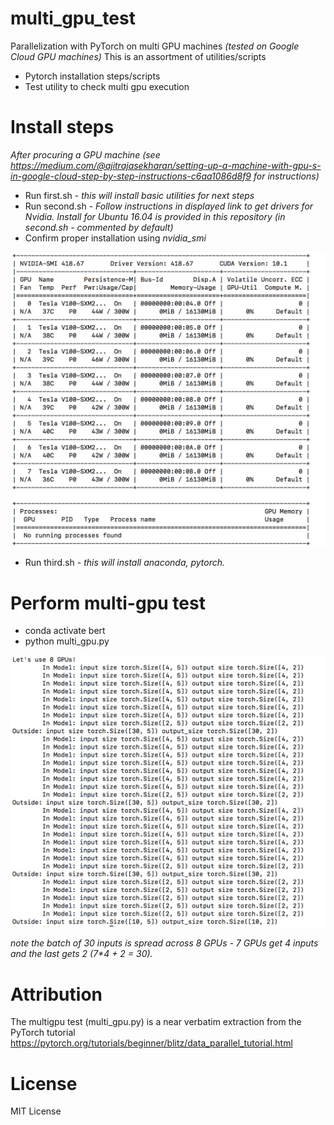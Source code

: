 # multi_gpu_test
Parallelization with PyTorch on multi GPU machines _(tested on Google Cloud GPU machines)_ 
This is an assortment of utilities/scripts 
 * Pytorch installation steps/scripts 
 * Test utility to check multi gpu execution

# Install steps
_After procuring a GPU machine (see https://medium.com/@ajitrajasekharan/setting-up-a-machine-with-gpu-s-in-google-cloud-step-by-step-instructions-c6aa1086d8f9 for instructions)_
* Run first.sh - _this will install basic utilities for next steps_
* Run second.sh - _Follow instructions in displayed link  to get drivers for Nvidia. Install for Ubuntu 16.04 is provided in this repository (in second.sh - commented by default)_
* Confirm proper installation using _nvidia_smi_

![nvidia_smi command output](install.png)


* Run third.sh - _this will install anaconda, pytorch._

# Perform multi-gpu test
* conda activate bert
* python multi_gpu.py

![Output of multi_gpu.py](multi_gpu.png)

_note the batch of 30 inputs is spread across 8 GPUs - 7 GPUs get 4 inputs and the last gets 2 (7*4 + 2 = 30)._


# Attribution
 The multigpu test (multi_gpu.py)  is a near verbatim extraction from the PyTorch tutorial https://pytorch.org/tutorials/beginner/blitz/data_parallel_tutorial.html 
 

# License

MIT License
